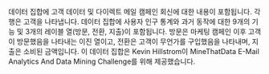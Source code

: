 ﻿데이터 집합에 고객 데이터 및 다이렉트 메일 캠페인 회신에 대한 내용이 포함됩니다. 각 행은 고객을 나타냅니다. 데이터 집합에 사용자 인구 통계와 과거 동작에 대한 9개의 기능 및 3개의 레이블 열(방문, 전환, 지출)이 포함됩니다.  방문은 마케팅 캠페인 이후 고객이 방문했음을 나타내는 이진 열이고, 전환은 고객이 무언가를 구입했음을 나타내며, 지출은 소비된 금액입니다.  이 데이터 집합은 Kevin Hillstrom이 MineThatData E-Mail Analytics And Data Mining Challenge를 위해 제공했습니다.<!--HONumber=42-->

